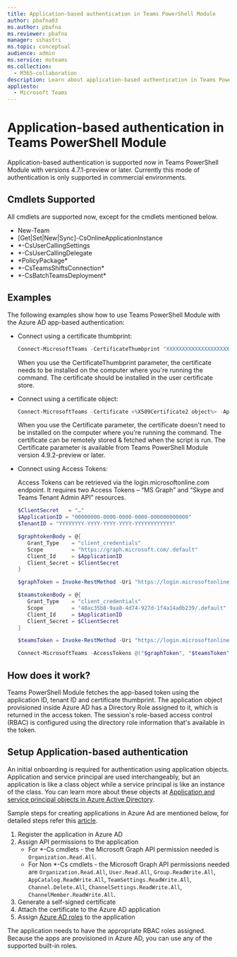 ```yaml
---
title: Application-based authentication in Teams PowerShell Module
author: pbafna03
ms.author: pbafna
ms.reviewer: pbafna
manager: sshastri
ms.topic: conceptual
audience: admin
ms.service: msteams
ms.collection: 
  - M365-collaboration
description: Learn about application-based authentication in Teams PowerShell Module, used for administration of Microsoft Teams.
appliesto: 
  - Microsoft Teams
---
```


# Application-based authentication in Teams PowerShell Module

Application-based authentication is supported now in Teams PowerShell Module with versions 4.7.1-preview or later. Currently this mode of authentication is only supported in commercial environments.


## Cmdlets Supported

All cmdlets are supported now, except for the cmdlets mentioned below. 

  - New-Team
  - [Get|Set|New|Sync]-CsOnlineApplicationInstance
  - \*-CsUserCallingSettings
  - \*-CsUserCallingDelegate
  - \*PolicyPackage\*
  - \*-CsTeamsShiftsConnection\*
  - \*-CsBatchTeamsDeployment\*


## Examples

The following examples show how to use Teams PowerShell Module with the Azure AD app-based authentication: 

- Connect using a certificate thumbprint:

  ```powershell
  Connect-MicrosoftTeams -CertificateThumbprint "XXXXXXXXXXXXXXXXXXXXXXXXXXXXXXXXXXXXXXXX" -ApplicationId "00000000-0000-0000-0000-000000000000" -TenantId "YYYYYYYY-YYYY-YYYY-YYYY-YYYYYYYYYYYY"
  ```
  When you use the CertificateThumbprint parameter, the certificate needs to be installed on the computer where you're running the command. The certificate should be installed in the user certificate store.
  
- Connect using a certificate object:

  ```powershell
  Connect-MicrosoftTeams -Certificate <%X509Certificate2 object%> -ApplicationId "00000000-0000-0000-0000-000000000000" -TenantId "YYYYYYYY-YYYY-YYYY-YYYY-YYYYYYYYYYYY"
  ```
  When you use the Certificate parameter, the certificate doesn't need to be installed on the computer where you're running the command. The certificate can be remotely stored & fetched when the script is run. The Certificate parameter is available from Teams PowerShell Module version 4.9.2-preview or later.
  
- Connect using Access Tokens:
  
  Access Tokens can be retrieved via the login.microsoftonline.com endpoint. It requires two Access Tokens – “MS Graph” and “Skype and Teams Tenant Admin API” resources.

  ```powershell
  $ClientSecret   = "…"
  $ApplicationID = "00000000-0000-0000-0000-000000000000"
  $TenantID = "YYYYYYYY-YYYY-YYYY-YYYY-YYYYYYYYYYYY"

  $graphtokenBody = @{   
     Grant_Type    = "client_credentials"   
     Scope         = "https://graph.microsoft.com/.default"   
     Client_Id     = $ApplicationID   
     Client_Secret = $ClientSecret   
  }  

  $graphToken = Invoke-RestMethod -Uri "https://login.microsoftonline.com/$TenantID/oauth2/v2.0/token" -Method POST -Body $graphtokenBody | Select-Object -ExpandProperty Access_Token 

  $teamstokenBody = @{   
     Grant_Type    = "client_credentials"   
     Scope         = "48ac35b8-9aa8-4d74-927d-1f4a14a0b239/.default"   
     Client_Id     = $ApplicationID   
     Client_Secret = $ClientSecret 
  } 

  $teamsToken = Invoke-RestMethod -Uri "https://login.microsoftonline.com/$TenantID/oauth2/v2.0/token" -Method POST -Body $teamstokenBody | Select-Object -ExpandProperty Access_Token 

  Connect-MicrosoftTeams -AccessTokens @("$graphToken", "$teamsToken")
  ```
  
## How does it work?

Teams PowerShell Module fetches the app-based token using the application ID, tenant ID and certificate thumbprint. The application object provisioned inside Azure AD has a Directory Role assigned to it, which is returned in the access token. The session's role-based access control (RBAC) is configured using the directory role information that's available in the token.


## Setup Application-based authentication

An initial onboarding is required for authentication using application objects. Application and service principal are used interchangeably, but an application is like a class object while a service principal is like an instance of the class. You can learn more about these objects at [Application and service principal objects in Azure Active Directory](/azure/active-directory/develop/app-objects-and-service-principals).

Sample steps for creating applications in Azure Ad are mentioned below, for detailed steps refer this [article](/azure/active-directory/develop/howto-create-service-principal-portal).

1. Register the application in Azure AD
2. Assign API permissions to the application
   - For \*-Cs cmdlets - the Microsoft Graph API permission needed is `Organization.Read.All`.
   - For Non \*-Cs cmdlets - the Microsoft Graph API permissions needed are `Organization.Read.All`, `User.Read.All`, `Group.ReadWrite.All`, `AppCatalog.ReadWrite.All`, `TeamSettings.ReadWrite.All`, `Channel.Delete.All`, `ChannelSettings.ReadWrite.All`, `ChannelMember.ReadWrite.All`.  
3. Generate a self-signed certificate
4. Attach the certificate to the Azure AD application
5. Assign [Azure AD roles](/microsoftteams/using-admin-roles#teams-roles-and-capabilities) to the application

The application needs to have the appropriate RBAC roles assigned. Because the apps are provisioned in Azure AD, you can use any of the supported built-in roles.
 
